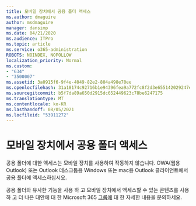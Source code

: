 ```yaml
---
title: 모바일 장치에서 공용 폴더 액세스
ms.author: dmaguire
author: msdmaguire
manager: dansimp
ms.date: 04/21/2020
ms.audience: ITPro
ms.topic: article
ms.service: o365-administration
ROBOTS: NOINDEX, NOFOLLOW
localization_priority: Normal
ms.custom:
- "634"
- "3500007"
ms.assetid: 3a0915f6-9f4e-4049-82e2-804a498e70ee
ms.openlocfilehash: 31a18174c92716b1e94396fea9a772fc8f2d3e655142029247e6e99dae18b03a
ms.sourcegitcommit: b5f7da89a650d2915dc652449623c78be6247175
ms.translationtype: MT
ms.contentlocale: ko-KR
ms.lasthandoff: 08/05/2021
ms.locfileid: "53911272"
---
```

# <a name="public-folder-access-from-mobile-devices"></a>모바일 장치에서 공용 폴더 액세스

공용 폴더에 대한 액세스는 모바일 장치를 사용하여 작동하지 않습니다. OWA(웹용 Outlook) 또는 Outlook 데스크톱용 Windows 또는 mac용 Outlook 클라이언트에서 공용 폴더에 액세스하십시오.

공용 폴더와 유사한 기능을 사용 하 고 모바일 장치에서 액세스할 수 있는 콘텐츠를 사용 하 고 더 나은 대안에 대 한 Microsoft 365 [그룹에](https://support.office.com/article/learn-about-office-365-groups-b565caa1-5c40-40ef-9915-60fdb2d97fa2) 대 한 자세한 내용을 문의하세요.
  